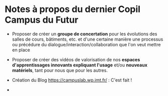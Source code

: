 
# Notes à propos du dernier Copil Campus du Futur

- Proposer de créer un **groupe de concertation** pour les évolutions des salles de cours, bâtiments, etc. et d'une certaine manière une processus ou précédure du dialogue/interaction/collaboration que l'on veut mettre en place

- Proposer de créer des vidéos de valorisation de nos **espaces d'apprentissages innovants expliquant l'usage** et/ou **nouveaux matériels**, tant pour nous que pour les autres.

- Création du Blog <https://campuslab.wp.imt.fr/> : C'est fait !

-
